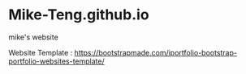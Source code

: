 # Mike-Teng.github.io
mike's website

Website Template : https://bootstrapmade.com/iportfolio-bootstrap-portfolio-websites-template/
